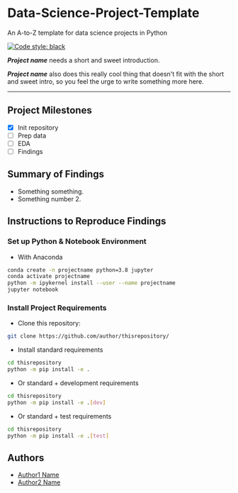 # Data-Science-Project-Template

An A-to-Z template for data science projects in Python

[![Code style: black](https://img.shields.io/badge/code%20style-black-000000.svg)](https://github.com/psf/black)

_**Project name**_ needs a short and sweet introduction.

_**Project name**_ also does this really cool thing that doesn't fit with the short and sweet intro, so you feel the urge to write something more here.

---

## Project Milestones

* [x] Init repository
* [ ] Prep data
* [ ] EDA
* [ ] Findings

## Summary of Findings

- Something something.
- Something number 2.

## Instructions to Reproduce Findings

### Set up Python & Notebook Environment

* With Anaconda

``` bash
conda create -n projectname python=3.8 jupyter
conda activate projectname
python -m ipykernel install --user --name projectname
jupyter notebook
```

### Install Project Requirements

* Clone this repository:

``` bash
git clone https://github.com/author/thisrepository/
```

* Install standard requirements

``` bash
cd thisrepository
python -m pip install -e .
```

* Or standard + development requirements

``` bash
cd thisrepository
python -m pip install -e .[dev]
```

* Or standard + test requirements

``` bash
cd thisrepository
python -m pip install -e .[test]
```

## Authors

* [Author1 Name](mailto:author@email.com)
* [Author2 Name](mailto:author@email.com)

